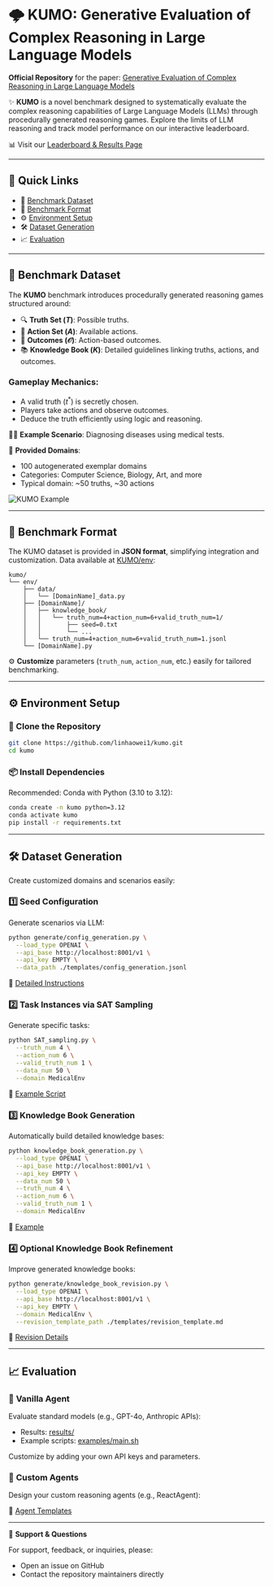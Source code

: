 # 🌩️ KUMO: Generative Evaluation of Complex Reasoning in Large Language Models

**Official Repository** for the paper: [Generative Evaluation of Complex Reasoning in Large Language Models]()

✨ **KUMO** is a novel benchmark designed to systematically evaluate the complex reasoning capabilities of Large Language Models (LLMs) through procedurally generated reasoning games. Explore the limits of LLM reasoning and track model performance on our interactive leaderboard.

📊 Visit our [Leaderboard & Results Page]()

---

## 🚀 Quick Links

- 📂 [Benchmark Dataset](#benchmark-dataset)
- 📑 [Benchmark Format](#benchmark-format)
- ⚙️ [Environment Setup](#environment-setup)
- 🛠️ [Dataset Generation](#dataset-generation)
- 📈 [Evaluation](#evaluation)

---

## 📂 Benchmark Dataset

The **KUMO** benchmark introduces procedurally generated reasoning games structured around:

- 🔍 **Truth Set ($T$)**: Possible truths.
- 🎯 **Action Set ($A$)**: Available actions.
- 🌟 **Outcomes ($\mathcal{O}$)**: Action-based outcomes.
- 📚 **Knowledge Book ($K$)**: Detailed guidelines linking truths, actions, and outcomes.

### Gameplay Mechanics:
- A valid truth ($t^*$) is secretly chosen.
- Players take actions and observe outcomes.
- Deduce the truth efficiently using logic and reasoning.

🧑‍⚕️ **Example Scenario**: Diagnosing diseases using medical tests.

📌 **Provided Domains**:
- 100 autogenerated exemplar domains
- Categories: Computer Science, Biology, Art, and more
- Typical domain: ~50 truths, ~30 actions

![KUMO Example](https://github.com/linhaowei1/kumo/blob/main/miscs/fig1.png)

---

## 📑 Benchmark Format

The KUMO dataset is provided in **JSON format**, simplifying integration and customization. Data available at [KUMO/env](https://github.com/linhaowei1/kumo/tree/main/env):

```
kumo/
└── env/
    ├── data/
    │   └── [DomainName]_data.py
    ├── [DomainName]/
    │   ├── knowledge_book/
    │   │   └── truth_num=4+action_num=6+valid_truth_num=1/
    │   │       ├── seed=0.txt
    │   │       └── ...
    │   └── truth_num=4+action_num=6+valid_truth_num=1.jsonl
    └── [DomainName].py
```

⚙️ **Customize** parameters (`truth_num`, `action_num`, etc.) easily for tailored benchmarking.

---

## ⚙️ Environment Setup

### 🔽 Clone the Repository

```bash
git clone https://github.com/linhaowei1/kumo.git
cd kumo
```

### 📦 Install Dependencies

Recommended: Conda with Python (3.10 to 3.12):

```bash
conda create -n kumo python=3.12
conda activate kumo
pip install -r requirements.txt
```

---

## 🛠️ Dataset Generation

Create customized domains and scenarios easily:

### 1️⃣ **Seed Configuration**

Generate scenarios via LLM:

```bash
python generate/config_generation.py \
  --load_type OPENAI \
  --api_base http://localhost:8001/v1 \
  --api_key EMPTY \
  --data_path ./templates/config_generation.jsonl
```

🔗 [Detailed Instructions](https://github.com/linhaowei1/kumo/blob/main/examples/config_generation.sh)

### 2️⃣ **Task Instances via SAT Sampling**

Generate specific tasks:

```bash
python SAT_sampling.py \
  --truth_num 4 \
  --action_num 6 \
  --valid_truth_num 1 \
  --data_num 50 \
  --domain MedicalEnv
```

🔗 [Example Script](https://github.com/linhaowei1/kumo/blob/main/examples/SAT_sampling.sh)

### 3️⃣ **Knowledge Book Generation**

Automatically build detailed knowledge bases:

```bash
python knowledge_book_generation.py \
  --load_type OPENAI \
  --api_base http://localhost:8001/v1 \
  --api_key EMPTY \
  --data_num 50 \
  --truth_num 4 \
  --action_num 6 \
  --valid_truth_num 1 \
  --domain MedicalEnv
```

🔗 [Example](https://github.com/linhaowei1/kumo/blob/main/examples/knowledge_book_generation.sh)

### 4️⃣ **Optional Knowledge Book Refinement**

Improve generated knowledge books:

```bash
python generate/knowledge_book_revision.py \
  --load_type OPENAI \
  --api_base http://localhost:8001/v1 \
  --api_key EMPTY \
  --domain MedicalEnv \
  --revision_template_path ./templates/revision_template.md
```

🔗 [Revision Details](https://github.com/linhaowei1/kumo/blob/main/examples/knowledge_book_revision.sh)

---

## 📈 Evaluation

### 🤖 **Vanilla Agent**
Evaluate standard models (e.g., GPT-4o, Anthropic APIs):

- Results: [results/](https://github.com/linhaowei1/kumo/tree/main/results)
- Example scripts: [examples/main.sh](https://github.com/linhaowei1/kumo/tree/main/examples/main.sh)

Customize by adding your own API keys and parameters.

### 🎨 **Custom Agents**

Design your custom reasoning agents (e.g., ReactAgent):

🔗 [Agent Templates](https://github.com/linhaowei1/kumo/tree/main/agents)

---

💬 **Support & Questions**

For support, feedback, or inquiries, please:
- Open an issue on GitHub
- Contact the repository maintainers directly
